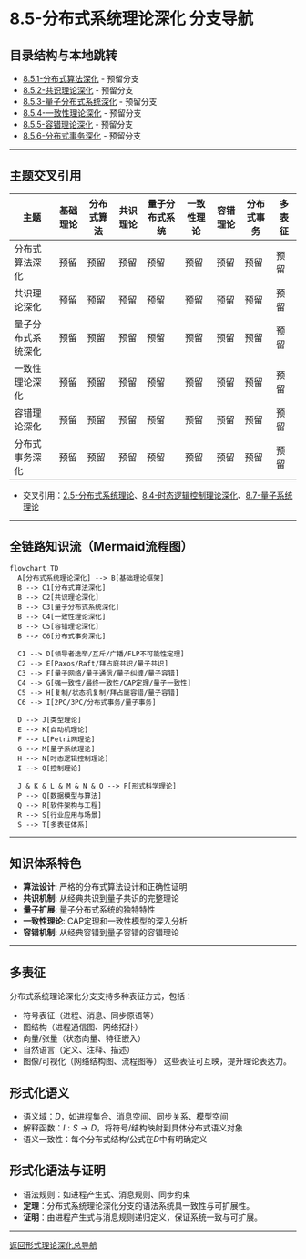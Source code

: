 # 8.5-分布式系统理论深化 分支导航

## 目录结构与本地跳转

- [8.5.1-分布式算法深化](8.5.1-分布式算法深化.md) - 预留分支
- [8.5.2-共识理论深化](8.5.2-共识理论深化.md) - 预留分支
- [8.5.3-量子分布式系统深化](8.5.3-量子分布式系统深化.md) - 预留分支
- [8.5.4-一致性理论深化](8.5.4-一致性理论深化.md) - 预留分支
- [8.5.5-容错理论深化](8.5.5-容错理论深化.md) - 预留分支
- [8.5.6-分布式事务深化](8.5.6-分布式事务深化.md) - 预留分支

---

## 主题交叉引用

| 主题      | 基础理论 | 分布式算法 | 共识理论 | 量子分布式系统 | 一致性理论 | 容错理论 | 分布式事务 | 多表征 |
|-----------|----------|------------|----------|----------------|------------|----------|------------|--------|
| 分布式算法深化| 预留     | 预留       | 预留     | 预留           | 预留       | 预留     | 预留       | 预留   |
| 共识理论深化| 预留     | 预留       | 预留     | 预留           | 预留       | 预留     | 预留       | 预留   |
| 量子分布式系统深化| 预留 | 预留       | 预留     | 预留           | 预留       | 预留     | 预留       | 预留   |
| 一致性理论深化| 预留     | 预留       | 预留     | 预留           | 预留       | 预留     | 预留       | 预留   |
| 容错理论深化| 预留     | 预留       | 预留     | 预留           | 预留       | 预留     | 预留       | 预留   |
| 分布式事务深化| 预留     | 预留       | 预留     | 预留           | 预留       | 预留     | 预留       | 预留   |

- 交叉引用：[2.5-分布式系统理论](../2-形式科学理论/2.5-分布式系统理论/README.md)、[8.4-时态逻辑控制理论深化](../8.4-时态逻辑控制理论深化/README.md)、[8.7-量子系统理论](../8.7-量子系统理论/README.md)

---

## 全链路知识流（Mermaid流程图）

```mermaid
flowchart TD
  A[分布式系统理论深化] --> B[基础理论框架]
  B --> C1[分布式算法深化]
  B --> C2[共识理论深化]
  B --> C3[量子分布式系统深化]
  B --> C4[一致性理论深化]
  B --> C5[容错理论深化]
  B --> C6[分布式事务深化]
  
  C1 --> D[领导者选举/互斥/广播/FLP不可能性定理]
  C2 --> E[Paxos/Raft/拜占庭共识/量子共识]
  C3 --> F[量子网络/量子通信/量子纠缠/量子容错]
  C4 --> G[强一致性/最终一致性/CAP定理/量子一致性]
  C5 --> H[复制/状态机复制/拜占庭容错/量子容错]
  C6 --> I[2PC/3PC/分布式事务/量子事务]
  
  D --> J[类型理论]
  E --> K[自动机理论]
  F --> L[Petri网理论]
  G --> M[量子系统理论]
  H --> N[时态逻辑控制理论]
  I --> O[控制理论]
  
  J & K & L & M & N & O --> P[形式科学理论]
  P --> Q[数据模型与算法]
  Q --> R[软件架构与工程]
  R --> S[行业应用与场景]
  S --> T[多表征体系]
```

---

## 知识体系特色

- **算法设计**: 严格的分布式算法设计和正确性证明
- **共识机制**: 从经典共识到量子共识的完整理论
- **量子扩展**: 量子分布式系统的独特特性
- **一致性理论**: CAP定理和一致性模型的深入分析
- **容错机制**: 从经典容错到量子容错的容错理论

---

## 多表征

分布式系统理论深化分支支持多种表征方式，包括：

- 符号表征（进程、消息、同步原语等）
- 图结构（进程通信图、网络拓扑）
- 向量/张量（状态向量、特征嵌入）
- 自然语言（定义、注释、描述）
- 图像/可视化（网络结构图、流程图等）
这些表征可互映，提升理论表达力。

## 形式化语义

- 语义域：$D$，如进程集合、消息空间、同步关系、模型空间
- 解释函数：$I: S \to D$，将符号/结构映射到具体分布式语义对象
- 语义一致性：每个分布式结构/公式在$D$中有明确定义

## 形式化语法与证明

- 语法规则：如进程产生式、消息规则、同步约束
- **定理**：分布式系统理论深化分支的语法系统具一致性与可扩展性。
- **证明**：由进程产生式与消息规则递归定义，保证系统一致与可扩展。

---

[返回形式理论深化总导航](../README.md)
